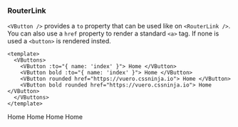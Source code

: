 ### RouterLink

`<VButton />` provides a `to` property that can be used like
on `<RouterLink />`. You can also use a `href` property to render
a standard `<a>` tag. If none is used a `<button>` is rendered insted.

<!--code-->

```vue
<template>
  <VButtons>
    <VButton :to="{ name: 'index' }"> Home </VButton>
    <VButton bold :to="{ name: 'index' }"> Home </VButton>
    <VButton rounded href="https://vuero.cssninja.io"> Home </VButton>
    <VButton bold rounded href="https://vuero.cssninja.io"> Home </VButton>
  </VButtons>
</template>
```

<!--/code-->

<!--example-->

<VButtons>
  <VButton :to="{ name: 'index' }">
    Home
  </VButton>
  <VButton bold :to="{ name: 'index' }">
    Home
  </VButton>
  <VButton rounded href="https://vuero.cssninja.io">
    Home
  </VButton>
  <VButton bold rounded href="https://vuero.cssninja.io">
    Home
  </VButton>
</VButtons>

<!--/example-->
